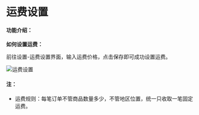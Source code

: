 # 运费设置

#### 功能介绍：

**如何设置运费：**

前往设置-运费设置界面，输入运费价格，点击保存即可成功设置运费。

![运费设置](http://md.stringon.com/img/%7Bfilename%7D%7B.suffix%7D20200911114350.png)

#### **注：**

* 运费规则：每笔订单不管商品数量多少，不管地区位置，统一只收取一笔固定运费。

